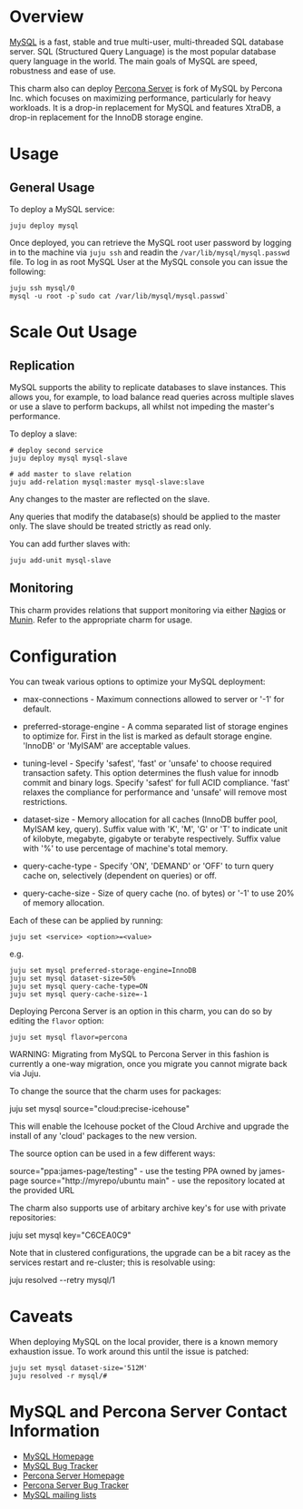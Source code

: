 # Overview

[MySQL](http://www.mysql.com) is a fast, stable and true multi-user, multi-threaded SQL database server. SQL (Structured Query Language) is the most popular database query language in the world. The main goals of MySQL are speed, robustness and ease of use.

This charm also can deploy [Percona Server](http://www.percona.com/software/percona-server) is fork of MySQL by Percona Inc. which focuses on maximizing performance, particularly for heavy workloads. It is a drop-in replacement for MySQL and features XtraDB, a drop-in replacement for the InnoDB storage engine.

# Usage

## General Usage

To deploy a MySQL service:

    juju deploy mysql

Once deployed, you can retrieve the MySQL root user password by logging in to the machine via `juju ssh` and readin the `/var/lib/mysql/mysql.passwd` file. To log in as root MySQL User at the MySQL console you can issue the following:

    juju ssh mysql/0
    mysql -u root -p`sudo cat /var/lib/mysql/mysql.passwd`

# Scale Out Usage 

## Replication

MySQL supports the ability to replicate databases to slave instances. This
allows you, for example, to load balance read queries across multiple slaves or
use a slave to perform backups, all whilst not impeding the master's
performance.

To deploy a slave:

    # deploy second service
    juju deploy mysql mysql-slave

    # add master to slave relation
    juju add-relation mysql:master mysql-slave:slave

Any changes to the master are reflected on the slave.

Any queries that modify the database(s) should be applied to the master only.
The slave should be treated strictly as read only.

You can add further slaves with:

    juju add-unit mysql-slave

## Monitoring

This charm provides relations that support monitoring via either [Nagios](https://jujucharms.com/precise/nagios) or [Munin](https://jujucharms.com/precise/munin/). Refer to the appropriate charm for usage.

# Configuration

You can tweak various options to optimize your MySQL deployment:

* max-connections - Maximum connections allowed to server or '-1' for default.

* preferred-storage-engine - A comma separated list of storage engines to
  optimize for. First in the list is marked as default storage engine. 'InnoDB'
  or 'MyISAM' are acceptable values.

* tuning-level - Specify 'safest', 'fast' or 'unsafe' to choose required
  transaction safety. This option determines the flush value for innodb commit
  and binary logs. Specify 'safest' for full ACID compliance. 'fast' relaxes the
  compliance for performance and 'unsafe' will remove most restrictions.

* dataset-size - Memory allocation for all caches (InnoDB buffer pool, MyISAM
  key, query). Suffix value with 'K', 'M', 'G' or 'T' to indicate unit of
  kilobyte, megabyte, gigabyte or terabyte respectively. Suffix value with '%'
  to use percentage of machine's total memory.

* query-cache-type - Specify 'ON', 'DEMAND' or 'OFF' to turn query cache on,
  selectively (dependent on queries) or off.

* query-cache-size - Size of query cache (no. of bytes) or '-1' to use 20%
  of memory allocation.

Each of these can be applied by running:

    juju set <service> <option>=<value>

e.g.

    juju set mysql preferred-storage-engine=InnoDB
    juju set mysql dataset-size=50%
    juju set mysql query-cache-type=ON
    juju set mysql query-cache-size=-1

Deploying Percona Server is an option in this charm, you can do so by editing the `flavor` option:

    juju set mysql flavor=percona

WARNING: Migrating from MySQL to Percona Server in this fashion is currently a one-way migration, once you migrate you cannot migrate back via Juju. 

To change the source that the charm uses for packages:

  juju set mysql source="cloud:precise-icehouse"

This will enable the Icehouse pocket of the Cloud Archive and upgrade the install of any 'cloud' packages to the new version.

The source option can be used in a few different ways:

  source="ppa:james-page/testing" - use the testing PPA owned by james-page
  source="http://myrepo/ubuntu main" - use the repository located at the provided URL

The charm also supports use of arbitary archive key's for use with private repositories:

  juju set mysql key="C6CEA0C9"

Note that in clustered configurations, the upgrade can be a bit racey as the services restart and re-cluster; this is resolvable using:

  juju resolved --retry mysql/1

# Caveats 

When deploying MySQL on the local provider, there is a known memory exhaustion issue. To work around this until the issue is patched:

    juju set mysql dataset-size='512M'
    juju resolved -r mysql/#

# MySQL and Percona Server Contact Information

- [MySQL Homepage](http://www.mysql.com)
- [MySQL Bug Tracker](http://bugs.mysql.com/)
- [Percona Server Homepage](http://www.percona.com/software/percona-server)
- [Percona Server Bug Tracker](https://bugs.launchpad.net/percona-server/)
- [MySQL mailing lists](http://lists.mysql.com/)
